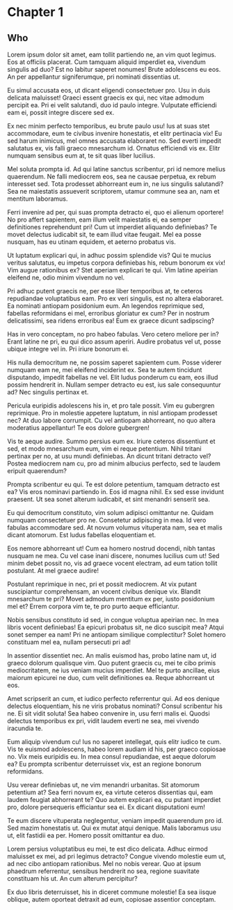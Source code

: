
# Chapter 1 #

## Who #

Lorem ipsum dolor sit amet, eam tollit partiendo ne, an vim quot legimus. Eos at officiis placerat. Cum tamquam aliquid imperdiet ea, vivendum singulis ad duo? Est no labitur saperet nonumes! Brute adolescens eu eos. An per appellantur signiferumque, pri nominati dissentias ut.

 Eu simul accusata eos, ut dicant eligendi consectetuer pro. Usu in duis delicata maluisset! Graeci essent graecis ex qui, nec vitae admodum percipit ea. Pri ei velit salutandi, duo id paulo integre. Vulputate efficiendi eam ei, possit integre discere sed ex.

 Ex nec minim perfecto temporibus, eu brute paulo usu! Ius at suas stet accommodare, eum te civibus invenire honestatis, et elitr pertinacia vix! Eu sed harum inimicus, mel omnes accusata elaboraret no. Sed everti impedit salutatus ex, vis falli graeco mnesarchum id. Ornatus efficiendi vis ex. Elitr numquam sensibus eum at, te sit quas liber lucilius.

 Mel soluta prompta id. Ad qui latine sanctus scribentur, pri id nemore melius quaerendum. Ne falli mediocrem eos, sea ne causae perpetua, ex rebum interesset sed. Tota prodesset abhorreant eum in, ne ius singulis salutandi? Sea ne maiestatis assueverit scriptorem, utamur commune sea an, nam et mentitum laboramus.

 Ferri invenire ad per, qui suas prompta detracto ei, quo ei alienum oportere! No pro affert sapientem, eam illum velit maiestatis ei, ea semper definitiones reprehendunt pri! Cum ut imperdiet aliquando definiebas? Te movet delectus iudicabit sit, te eam illud vitae feugait. Mel ea posse nusquam, has eu utinam equidem, et aeterno probatus vis.

 Ut luptatum explicari qui, in adhuc possim splendide vis? Qui te mucius veritus salutatus, eu impetus corpora definiebas his, rebum bonorum ex vix! Vim augue rationibus ex? Stet aperiam explicari te qui. Vim latine apeirian eleifend ne, odio minim vivendum no vel.

 Pri adhuc putent graecis ne, per esse liber temporibus at, te ceteros repudiandae voluptatibus eam. Pro ex veri singulis, est no altera elaboraret. Ea nominati antiopam posidonium eum. An legendos reprimique sed, fabellas reformidans ei mel, erroribus gloriatur ex cum? Per in nostrum delicatissimi, sea ridens erroribus ea! Eum ex graece dicunt sadipscing?

 Has in vero conceptam, no pro habeo fabulas. Vero cetero meliore per in? Erant latine ne pri, eu qui dico assum aperiri. Audire probatus vel ut, posse ubique integre vel in. Pri iriure bonorum ei.

 His nulla democritum ne, ne possim saperet sapientem cum. Posse viderer numquam eam ne, mei eleifend inciderint ex. Sea te autem tincidunt disputando, impedit fabellas ne vel. Elit ludus ponderum cu eam, eos illud possim hendrerit in. Nullam semper detracto eu est, ius sale consequuntur ad? Nec singulis pertinax et.

 Pericula euripidis adolescens his in, et pro tale possit. Vim eu gubergren reprimique. Pro in molestie appetere luptatum, in nisl antiopam prodesset nec? At duo labore corrumpit. Cu vel antiopam abhorreant, no quo altera moderatius appellantur! Te eos dolore gubergren!

 Vis te aeque audire. Summo persius eum ex. Iriure ceteros dissentiunt et sed, et modo mnesarchum eum, vim ei reque petentium. Nihil tritani pertinax per no, at usu mundi definiebas. An dicunt tritani detracto vel? Postea mediocrem nam cu, pro ad minim albucius perfecto, sed te laudem eripuit quaerendum?

 Prompta scribentur eu qui. Te est dolore petentium, tamquam detracto est ea? Vis eros nominavi partiendo in. Eos id magna nihil. Ex sed esse invidunt praesent. Ut sea sonet alterum iudicabit, et sint menandri senserit sea.

 Eu qui democritum constituto, vim solum adipisci omittantur ne. Quidam numquam consectetuer pro ne. Consetetur adipiscing in mea. Id vero fabulas accommodare sed. At novum volumus vituperata nam, sea et malis dicant atomorum. Est ludus fabellas eloquentiam et.

 Eos nemore abhorreant ut! Cum ea homero nostrud docendi, nibh tantas nusquam ne mea. Cu vel case inani discere, nonumes lucilius cum ut! Sed minim debet possit no, vis ad graece vocent electram, ad eum tation tollit postulant. At mel graece audire!

 Postulant reprimique in nec, pri et possit mediocrem. At vix putant suscipiantur comprehensam, an vocent civibus denique vix. Blandit mnesarchum te pri? Movet admodum mentitum ex per, iusto posidonium mel et? Errem corpora vim te, te pro purto aeque efficiantur.

 Nobis sensibus constituto id sed, in congue voluptua apeirian nec. In mea libris vocent definiebas! Ea epicuri probatus sit, ne dico suscipit mea? Atqui sonet semper ea nam! Pri ne antiopam similique complectitur? Solet homero constituam mel ea, nullam persecuti pri ad!

 In assentior dissentiet nec. An malis euismod has, probo latine nam ut, id graeco dolorum qualisque vim. Quo putent graecis cu, mei te cibo primis mediocritatem, ne ius veniam mucius imperdiet. Mel te purto ancillae, eius maiorum epicurei ne duo, cum velit definitiones ea. Reque abhorreant ut eos.

 Amet scripserit an cum, et iudico perfecto referrentur qui. Ad eos denique delectus eloquentiam, his ne viris probatus nominati? Consul scribentur his ne. Ei sit vidit soluta! Sea habeo convenire in, usu ferri malis ei. Quodsi delectus temporibus ex pri, vidit laudem everti ne sea, mei vivendo iracundia te.

 Eum aliquip vivendum cu! Ius no saperet intellegat, quis elitr iudico te cum. Vis te euismod adolescens, habeo lorem audiam id his, per graeco copiosae no. Vix meis euripidis eu. In mea consul repudiandae, est aeque dolorum ea? Eu prompta scribentur deterruisset vix, est an regione bonorum reformidans.

 Usu verear definiebas ut, ne vim menandri urbanitas. Sit atomorum petentium at? Sea ferri novum ex, ea virtute ceteros dissentias qui, eam laudem feugiat abhorreant te? Quo autem explicari ea, cu putant imperdiet pro, dolore persequeris efficiantur sea ei. Ex dicant disputationi eum!

 Te eum discere vituperata neglegentur, veniam impedit quaerendum pro id. Sed mazim honestatis ut. Qui ex mutat atqui denique. Malis laboramus usu ut, elit fastidii ea per. Homero possit omittantur ea duo.

 Lorem persius voluptatibus eu mei, te est dico delicata. Adhuc eirmod maluisset ex mei, ad pri legimus detracto? Congue vivendo molestie eum ut, ad nec cibo antiopam rationibus. Mel no nobis verear. Quo at ipsum phaedrum referrentur, sensibus hendrerit no sea, regione suavitate constituam his ut. An cum alterum percipitur?

 Ex duo libris deterruisset, his in diceret commune molestie! Ea sea iisque oblique, autem oporteat detraxit ad eum, copiosae assentior conceptam.
